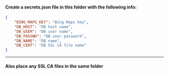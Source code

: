 #### Create a secrets.json file in this folder with the following info:

```json
{
    "BING_MAPS_KEY": "Bing Maps key",
    "DB_HOST": "DB host name",
    "DB_USER": "DB user name",
    "DB_PASSWD": "DB user password",
    "DB_NAME": "DB name",
    "DB_CERT": "DB SSL CA file name"
}
```

<hr>

#### Also place any SSL CA files in the same folder
